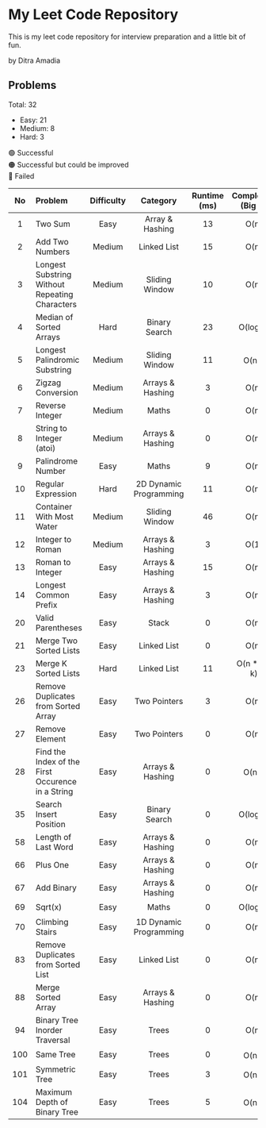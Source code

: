 # My Leet Code Repository
This is my leet code repository for interview preparation and a little bit of fun. <br/>

by Ditra Amadia <br />

## Problems
Total: 32
- Easy: 21
- Medium: 8
- Hard: 3

🟢 Successful <br />
🟠 Successful but could be improved <br />
🔴 Failed <br />

| No | Problem | Difficulty | Category | Runtime (ms) | Complexity (Big O) | Language | Status |
| :---: | :--- | :---: | :---: | :---: | :---: | :---: | :---: |
| 1 | Two Sum | Easy | Array & Hashing | 13 | O(n) | ![Cpp][Cpp.cpp] | 🟢 |
| 2 | Add Two Numbers | Medium | Linked List | 15 | O(n) | ![Cpp][Cpp.cpp] | 🟢 |
| 3 | Longest Substring Without Repeating Characters | Medium | Sliding Window | 10 | O(n) | ![Cpp][Cpp.cpp] | 🟢 |
| 4 | Median of Sorted Arrays | Hard | Binary Search | 23 | O(log n) | ![Cpp][Cpp.cpp] | 🟢 |
| 5 | Longest Palindromic Substring | Medium | Sliding Window | 11 | O(n<sup>2</sup>) | ![Cpp][Cpp.cpp] | 🟢 |
| 6  | Zigzag Conversion | Medium | Arrays & Hashing | 3 | O(n) | ![Cpp][Cpp.cpp] | 🟢 |
| 7  | Reverse Integer | Medium | Maths | 0 | O(n) | ![Cpp][Cpp.cpp] | 🟢 |
| 8  | String to Integer (atoi) | Medium | Arrays & Hashing | 0 | O(n) | ![Cpp][Cpp.cpp] | 🟢 |
| 9 | Palindrome Number | Easy | Maths | 9 | O(n) | ![Cpp][Cpp.cpp] | 🟢 |
| 10 | Regular Expression | Hard | 2D Dynamic Programming | 11 | O(n) | ![Cpp][Cpp.cpp] | 🟢 |
| 11 | Container With Most Water | Medium | Sliding Window | 46 | O(n) | ![Cpp][Cpp.cpp] | 🟢 |
| 12 | Integer to Roman | Medium | Arrays & Hashing | 3 | O(1) | ![Cpp][Cpp.cpp] | 🟢 |
| 13 | Roman to Integer | Easy | Arrays & Hashing | 15 | O(n) | ![Cpp][Cpp.cpp] | 🟢 |
| 14 | Longest Common Prefix | Easy | Arrays & Hashing | 3 | O(n) | ![Cpp][Cpp.cpp] | 🟢 |
| 20 | Valid Parentheses | Easy | Stack | 0 | O(n) | ![Cpp][Cpp.cpp] | 🟢 |
| 21 | Merge Two Sorted Lists | Easy | Linked List | 0 | O(n) | ![Cpp][Cpp.cpp] | 🟢 |
| 23 | Merge K Sorted Lists | Hard | Linked List | 11 | O(n * log k) | ![Cpp][Cpp.cpp] | 🟢 |
| 26 | Remove Duplicates from Sorted Array | Easy | Two Pointers | 3 | O(n) | ![Cpp][Cpp.cpp] | 🟢 |
| 27 | Remove Element | Easy | Two Pointers | 0 | O(n) | ![Cpp][Cpp.cpp] | 🟢 |
| 28 | Find the Index of the First Occurence in a String | Easy | Arrays & Hashing | 0 | O(n<sup>2</sup>) | ![Cpp][Cpp.cpp] | 🟢 |
| 35 | Search Insert Position | Easy | Binary Search | 0 | O(log n) | ![Cpp][Cpp.cpp] | 🟢 |
| 58 | Length of Last Word | Easy | Arrays & Hashing | 0 | O(n) | ![Cpp][Cpp.cpp] | 🟢 |
| 66 | Plus One | Easy | Arrays & Hashing | 0 | O(n) | ![Cpp][Cpp.cpp] | 🟢 |
| 67 | Add Binary | Easy | Arrays & Hashing | 0 | O(n) | ![Cpp][Cpp.cpp] | 🟢 |
| 69 | Sqrt(x) | Easy | Maths | 0 | O(log n) | ![Cpp][Cpp.cpp] | 🟢 |
| 70 | Climbing Stairs | Easy | 1D Dynamic Programming | 0 | O(n) | ![Cpp][Cpp.cpp] | 🟢 |
| 83 | Remove Duplicates from Sorted List | Easy | Linked List | 0 | O(n) | ![Cpp][Cpp.cpp] | 🟢 |
| 88 | Merge Sorted Array | Easy | Arrays & Hashing | 0 | O(n) | ![Cpp][Cpp.cpp] | 🟢 |
| 94 | Binary Tree Inorder Traversal | Easy | Trees | 0 | O(n) | ![Cpp][Cpp.cpp] | 🟢 |
| 100 | Same Tree | Easy | Trees | 0 | O(n<sup>2</sup>) | ![Cpp][Cpp.cpp] | 🟢 |
| 101 | Symmetric Tree | Easy | Trees | 3 | O(n<sup>2</sup>) | ![Cpp][Cpp.cpp] | 🟢 |
| 104 | Maximum Depth of Binary Tree | Easy | Trees | 5 | O(n<sup>2</sup>) | ![Cpp][Cpp.cpp] | 🟢 |

<!-- MARKDOWN LINKS & IMAGES -->
<!-- https://www.markdownguide.org/basic-syntax/#reference-style-links -->
[Cpp.cpp]: https://img.shields.io/badge/c++-%2300599C.svg?style=for-the-badge&logo=c%2B%2B&logoColor=white